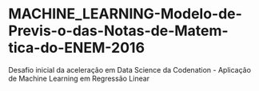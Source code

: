 # MACHINE_LEARNING-Modelo-de-Previs-o-das-Notas-de-Matem-tica-do-ENEM-2016
Desafio inicial da aceleração em Data Science da Codenation - Aplicação de Machine Learning em Regressão Linear
